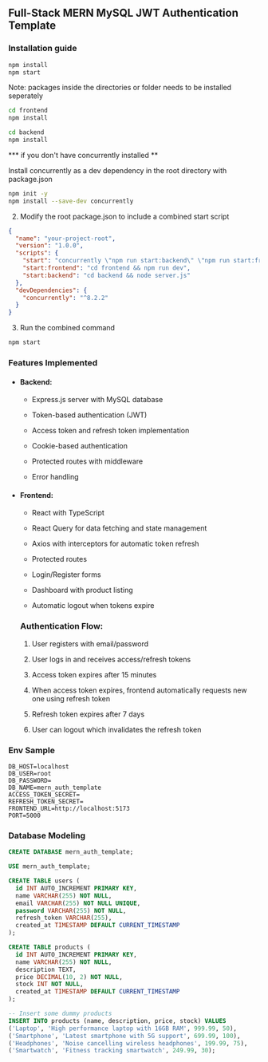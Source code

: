 ## Full-Stack MERN MySQL JWT Authentication Template

### Installation guide

```bash
npm install
npm start
```

Note: packages inside the directories or folder needs to be installed seperately

```bash
cd frontend
npm install

cd backend
npm install
```

**\* if you don't have concurrently installed **

Install concurrently as a dev dependency in the root directory with package.json

```bash
npm init -y
npm install --save-dev concurrently
```

2. Modify the root package.json to include a combined start script

```json
{
  "name": "your-project-root",
  "version": "1.0.0",
  "scripts": {
    "start": "concurrently \"npm run start:backend\" \"npm run start:frontend\"",
    "start:frontend": "cd frontend && npm run dev",
    "start:backend": "cd backend && node server.js"
  },
  "devDependencies": {
    "concurrently": "^8.2.2"
  }
}
```

3. Run the combined command

```bash
npm start
```

### Features Implemented

- #### Backend:

  - Express.js server with MySQL database

  - Token-based authentication (JWT)

  - Access token and refresh token implementation

  - Cookie-based authentication

  - Protected routes with middleware

  - Error handling

- #### Frontend:

  - React with TypeScript

  - React Query for data fetching and state management

  - Axios with interceptors for automatic token refresh

  - Protected routes

  - Login/Register forms

  - Dashboard with product listing

  - Automatic logout when tokens expire

  ### Authentication Flow:

  1. User registers with email/password

  2. User logs in and receives access/refresh tokens

  3. Access token expires after 15 minutes

  4. When access token expires, frontend automatically requests new one using refresh token

  5. Refresh token expires after 7 days

  6. User can logout which invalidates the refresh token

### Env Sample

```.env
DB_HOST=localhost
DB_USER=root
DB_PASSWORD=
DB_NAME=mern_auth_template
ACCESS_TOKEN_SECRET=
REFRESH_TOKEN_SECRET=
FRONTEND_URL=http://localhost:5173
PORT=5000
```

### Database Modeling

```sql
CREATE DATABASE mern_auth_template;

USE mern_auth_template;

CREATE TABLE users (
  id INT AUTO_INCREMENT PRIMARY KEY,
  name VARCHAR(255) NOT NULL,
  email VARCHAR(255) NOT NULL UNIQUE,
  password VARCHAR(255) NOT NULL,
  refresh_token VARCHAR(255),
  created_at TIMESTAMP DEFAULT CURRENT_TIMESTAMP
);

CREATE TABLE products (
  id INT AUTO_INCREMENT PRIMARY KEY,
  name VARCHAR(255) NOT NULL,
  description TEXT,
  price DECIMAL(10, 2) NOT NULL,
  stock INT NOT NULL,
  created_at TIMESTAMP DEFAULT CURRENT_TIMESTAMP
);

-- Insert some dummy products
INSERT INTO products (name, description, price, stock) VALUES
('Laptop', 'High performance laptop with 16GB RAM', 999.99, 50),
('Smartphone', 'Latest smartphone with 5G support', 699.99, 100),
('Headphones', 'Noise cancelling wireless headphones', 199.99, 75),
('Smartwatch', 'Fitness tracking smartwatch', 249.99, 30);

```
